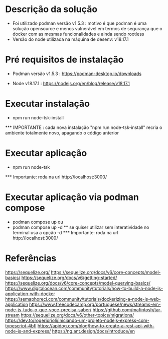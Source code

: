 # Descrição da solução

- Foi utilizado podman versão v1.5.3 : motivo é que podman é uma solução opensource e menos vulnerável em termos de segurança que o docker com as mesmas funcionalidades e ainda sendo rootless
- Versão do node utilizada na máquina de desenv: v18.17.1

# Pré requisitos de instalação

- Podman versão v1.5.3 : https://podman-desktop.io/downloads

- Node v18.17.1 : https://nodejs.org/en/blog/release/v18.17.1

# Executar instalação

- npm run node-tsk-install

*** IMPORTANTE : cada nova instalação "npm run node-tsk-install" recria o ambiente totalmente novo, apagando o código anterior

# Executar aplicação

- npm run node-tsk

*** Importante: roda na url http://localhost:3000/


# Executar aplicação via podman compose

- podman compose up 
ou
- podman compose up -d 
** se quiser utilizar sem interatividade no terminal usa a opção -d
*** Importante: roda na url http://localhost:3000/

# Referências
https://sequelize.org/
https://sequelize.org/docs/v6/core-concepts/model-basics/
https://sequelize.org/docs/v6/getting-started/
https://sequelize.org/docs/v6/core-concepts/model-querying-basics/
https://www.digitalocean.com/community/tutorials/how-to-build-a-node-js-application-with-docker
https://semaphoreci.com/community/tutorials/dockerizing-a-node-js-web-application
https://www.freecodecamp.org/portuguese/news/streams-em-node-js-tudo-o-que-voce-precisa-saber/
https://github.com/mafintosh/tar-stream
https://sequelize.org/docs/v6/other-topics/migrations/
https://dev.to/rogeriorioli/iniciando-um-projeto-nodejs-express-com-typescript-4bfl
https://apidog.com/blog/how-to-create-a-rest-api-with-node-js-and-express/
https://ng.ant.design/docs/introduce/en

